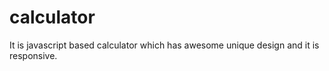 # calculator
It is javascript based calculator which has awesome unique design and it is responsive.
